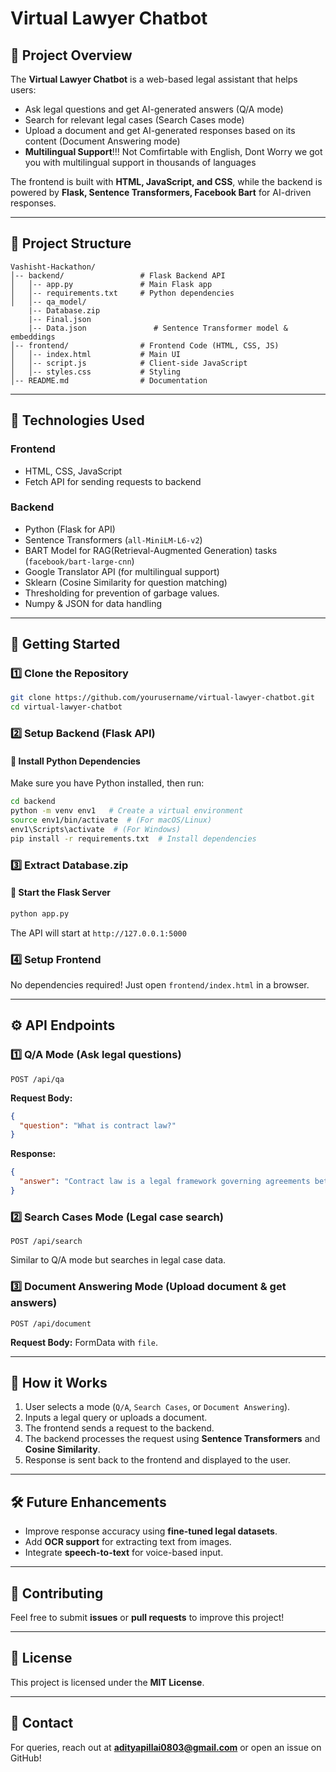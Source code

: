 # Virtual Lawyer Chatbot

## 📌 Project Overview

The **Virtual Lawyer Chatbot** is a web-based legal assistant that helps users:

- Ask legal questions and get AI-generated answers (Q/A mode)
- Search for relevant legal cases (Search Cases mode)
- Upload a document and get AI-generated responses based on its content (Document Answering mode)
- **Multilingual Support**!!! Not Comfirtable with English, Dont Worry we got you with multilingual support in thousands of languages

The frontend is built with **HTML, JavaScript, and CSS**, while the backend is powered by **Flask, Sentence Transformers, Facebook Bart** for AI-driven responses.

---

## 📂 Project Structure

```plaintext
Vashisht-Hackathon/
│-- backend/                 # Flask Backend API
│   │-- app.py               # Main Flask app
│   │-- requirements.txt     # Python dependencies
│   │-- qa_model/
    |-- Database.zip 
    |-- Final.json 
    |-- Data.json               # Sentence Transformer model & embeddings
│-- frontend/                # Frontend Code (HTML, CSS, JS)
│   │-- index.html           # Main UI
│   │-- script.js            # Client-side JavaScript
│   │-- styles.css           # Styling
│-- README.md                # Documentation
```

---

## 🔧 Technologies Used

### **Frontend**

- HTML, CSS, JavaScript
- Fetch API for sending requests to backend

### **Backend**

- Python (Flask for API)
- Sentence Transformers (`all-MiniLM-L6-v2`)
- BART Model for RAG(Retrieval-Augmented Generation) tasks (`facebook/bart-large-cnn`)
- Google Translator API (for multilingual support)
- Sklearn (Cosine Similarity for question matching)
- Thresholding for prevention of garbage values.
- Numpy & JSON for data handling

---

## 🚀 Getting Started

### **1️⃣ Clone the Repository**

```bash
git clone https://github.com/yourusername/virtual-lawyer-chatbot.git
cd virtual-lawyer-chatbot
```

### **2️⃣ Setup Backend (Flask API)**

#### **🔹 Install Python Dependencies**

Make sure you have Python installed, then run:

```bash
cd backend
python -m venv env1   # Create a virtual environment
source env1/bin/activate  # (For macOS/Linux)
env1\Scripts\activate  # (For Windows)
pip install -r requirements.txt  # Install dependencies
```
### **3️⃣ Extract Database.zip**

#### **🔹 Start the Flask Server**

```bash
python app.py
```

The API will start at `http://127.0.0.1:5000`

### **4️⃣ Setup Frontend**

No dependencies required! Just open `frontend/index.html` in a browser.


---

## ⚙️ API Endpoints

### **1️⃣ Q/A Mode** (Ask legal questions)

```http
POST /api/qa
```

**Request Body:**

```json
{
  "question": "What is contract law?"
}
```

**Response:**

```json
{
  "answer": "Contract law is a legal framework governing agreements between parties."
}
```

### **2️⃣ Search Cases Mode** (Legal case search)

```http
POST /api/search
```

Similar to Q/A mode but searches in legal case data.

### **3️⃣ Document Answering Mode** (Upload document & get answers)

```http
POST /api/document
```

**Request Body:** FormData with `file`.

---

## 📌 How it Works

1. User selects a mode (`Q/A`, `Search Cases`, or `Document Answering`).
2. Inputs a legal query or uploads a document.
3. The frontend sends a request to the backend.
4. The backend processes the request using **Sentence Transformers** and **Cosine Similarity**.
5. Response is sent back to the frontend and displayed to the user.

---

## 🛠 Future Enhancements

- Improve response accuracy using **fine-tuned legal datasets**.
- Add **OCR support** for extracting text from images.
- Integrate **speech-to-text** for voice-based input.

---

## 🤝 Contributing

Feel free to submit **issues** or **pull requests** to improve this project!

---

## 📜 License

This project is licensed under the **MIT License**.

---

## 📧 Contact

For queries, reach out at [**adityapillai0803@gmail.com**](mailto\:adityapillai0803@gmail.com) or open an issue on GitHub!

